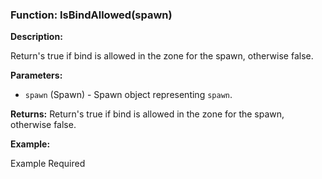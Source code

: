 ### Function: IsBindAllowed(spawn)

**Description:**

Return's true if bind is allowed in the zone for the spawn, otherwise false.

**Parameters:**
- `spawn` (Spawn) - Spawn object representing `spawn`.

**Returns:** Return's true if bind is allowed in the zone for the spawn, otherwise false.

**Example:**

Example Required
